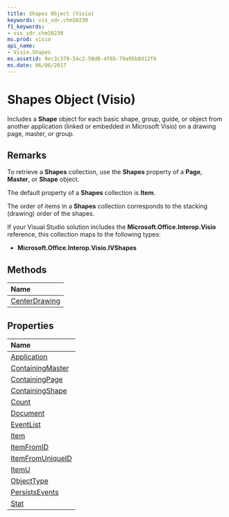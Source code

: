 ```yaml
---
title: Shapes Object (Visio)
keywords: vis_sdr.chm10230
f1_keywords:
- vis_sdr.chm10230
ms.prod: visio
api_name:
- Visio.Shapes
ms.assetid: 9ec3c379-54c2-50d8-4f6b-79a95b8d12f0
ms.date: 06/08/2017
---
```



# Shapes Object (Visio)

Includes a **Shape** object for each basic shape, group, guide, or object from another application (linked or embedded in Microsoft Visio) on a drawing page, master, or group.


## Remarks

To retrieve a **Shapes** collection, use the **Shapes** property of a **Page**, **Master**, or **Shape** object.

The default property of a **Shapes** collection is **Item**.

The order of items in a **Shapes** collection corresponds to the stacking (drawing) order of the shapes.

If your Visual Studio solution includes the **Microsoft.Office.Interop.Visio** reference, this collection maps to the following types:


- **Microsoft.Office.Interop.Visio.IVShapes**
    

## Methods



|**Name**|
|:-----|
|[CenterDrawing](http://msdn.microsoft.com/library/e56902ba-e013-aeb2-a1c5-bcebdb123cbd%28Office.15%29.aspx)|

## Properties



|**Name**|
|:-----|
|[Application](http://msdn.microsoft.com/library/dfe74ae8-a6e6-d221-0538-ff549e91d2fe%28Office.15%29.aspx)|
|[ContainingMaster](http://msdn.microsoft.com/library/e7758236-92af-1a3a-fe1b-bce94a186eb9%28Office.15%29.aspx)|
|[ContainingPage](http://msdn.microsoft.com/library/0e74569b-7044-6743-9dfe-52ff8acb11dc%28Office.15%29.aspx)|
|[ContainingShape](http://msdn.microsoft.com/library/7f505924-6402-5c77-b08a-7f2882d26e67%28Office.15%29.aspx)|
|[Count](http://msdn.microsoft.com/library/7e3246ec-f339-89b7-6e25-86217de86382%28Office.15%29.aspx)|
|[Document](http://msdn.microsoft.com/library/81556a0e-4d93-ff8e-d7e3-4986a7a23c18%28Office.15%29.aspx)|
|[EventList](http://msdn.microsoft.com/library/414ad9c8-d1f5-36dc-edab-fa1ae67da74f%28Office.15%29.aspx)|
|[Item](http://msdn.microsoft.com/library/c7f9eb37-b7dc-a938-bece-d70e215fe48e%28Office.15%29.aspx)|
|[ItemFromID](http://msdn.microsoft.com/library/0e8e80a2-94f0-f451-b914-f8d8a56a3ef2%28Office.15%29.aspx)|
|[ItemFromUniqueID](http://msdn.microsoft.com/library/94175764-d65d-9511-4073-864ff89f573c%28Office.15%29.aspx)|
|[ItemU](http://msdn.microsoft.com/library/537c4402-1b9e-d77c-6432-df6b6149c61e%28Office.15%29.aspx)|
|[ObjectType](http://msdn.microsoft.com/library/a736ec18-5f78-7b96-3208-b40775d37c28%28Office.15%29.aspx)|
|[PersistsEvents](http://msdn.microsoft.com/library/29cb4c52-546b-e1ef-296c-eaee9d33077c%28Office.15%29.aspx)|
|[Stat](http://msdn.microsoft.com/library/788f22f0-249d-caf9-0e5c-cb95295d2152%28Office.15%29.aspx)|

